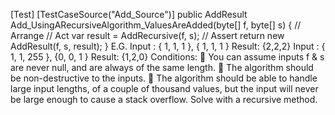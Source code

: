 ﻿[Test]
[TestCaseSource(&quot;Add_Source&quot;)]
public AddResult Add_UsingARecursiveAlgorithm_ValuesAreAdded(byte[] f, byte[] s)
{
// Arrange
// Act
var result = AddRecursive(f, s);
// Assert
return new AddResult(f, s, result);
}
E.G.
Input : { 1, 1, 1 }, { 1, 1, 1 }
Result: {2,2,2}
Input : { 1, 1, 255 }, {0, 0, 1 }
Result: {1,2,0}
Conditions:
 You can assume inputs f &amp; s are never null, and are always of the same length.
 The algorithm should be non-destructive to the inputs.
 The algorithm should be able to handle large input lengths, of a couple of thousand values, but the input
will never be large enough to cause a stack overflow.
Solve with a recursive method.